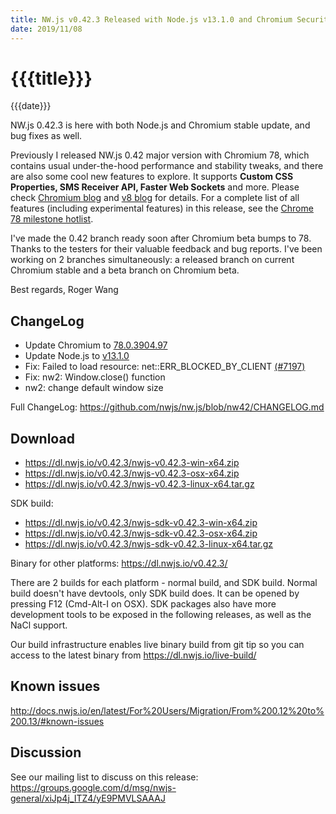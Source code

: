 ```yaml
---
title: NW.js v0.42.3 Released with Node.js v13.1.0 and Chromium Security Update
date: 2019/11/08
---
```

# {{{title}}}
{{{date}}}

NW.js 0.42.3 is here with both Node.js and Chromium stable update, and bug fixes as well.

Previously I released NW.js 0.42 major version with Chromium 78, which contains usual under-the-hood performance and stability tweaks, and there are also some cool new features to explore. It supports **Custom CSS Properties, SMS Receiver API, Faster Web Sockets** and more. Please check [Chromium blog](https://blog.chromium.org/2019/09/chrome-78-beta-new-houdini-api-native.html) and [v8 blog](https://v8.dev/blog/v8-release-78) for details. For a complete list of all features (including experimental features) in this release, see the [Chrome 78 milestone hotlist](https://www.chromestatus.com/features#milestone=78).

I've made the 0.42 branch ready soon after Chromium beta bumps to 78. Thanks to the testers for their valuable feedback and bug reports. I've been working on 2 branches simultaneously: a released branch on current Chromium stable and a beta branch on Chromium beta.

Best regards,
Roger Wang

## ChangeLog

- Update Chromium to [78.0.3904.97](https://chromereleases.googleblog.com/2019/11/stable-channel-update-for-desktop.html)
- Update Node.js to [v13.1.0](https://nodejs.org/en/blog/release/v13.1.0/)
- Fix: Failed to load resource: net::ERR_BLOCKED_BY_CLIENT [(#7197)](https://github.com/nwjs/nw.js/issues/7197)
- Fix: nw2: Window.close() function
- nw2: change default window size

Full ChangeLog: https://github.com/nwjs/nw.js/blob/nw42/CHANGELOG.md

## Download 

* https://dl.nwjs.io/v0.42.3/nwjs-v0.42.3-win-x64.zip 
* https://dl.nwjs.io/v0.42.3/nwjs-v0.42.3-osx-x64.zip 
* https://dl.nwjs.io/v0.42.3/nwjs-v0.42.3-linux-x64.tar.gz 

SDK build: 
* https://dl.nwjs.io/v0.42.3/nwjs-sdk-v0.42.3-win-x64.zip 
* https://dl.nwjs.io/v0.42.3/nwjs-sdk-v0.42.3-osx-x64.zip 
* https://dl.nwjs.io/v0.42.3/nwjs-sdk-v0.42.3-linux-x64.tar.gz 

Binary for other platforms: https://dl.nwjs.io/v0.42.3/ 

There are 2 builds for each platform - normal build, and SDK build. Normal build doesn't have devtools, only SDK build does. lt can be opened by pressing F12 (Cmd-Alt-I on OSX). SDK packages also have more development tools to be exposed in the following releases, as well as the NaCl support.

Our build infrastructure enables live binary build from git tip so you can access to the latest binary from https://dl.nwjs.io/live-build/ 

## Known issues 

http://docs.nwjs.io/en/latest/For%20Users/Migration/From%200.12%20to%200.13/#known-issues

## Discussion

See our mailing list to discuss on this release: https://groups.google.com/d/msg/nwjs-general/xiJp4j_ITZ4/yE9PMVLSAAAJ
